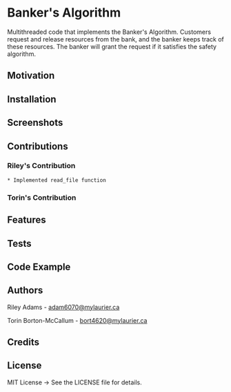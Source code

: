 # Banker's Algorithm
Multithreaded code that implements the Banker's Algorithm. Customers request and release resources from the bank, and the banker keeps track of these resources. The banker will grant the request if it satisfies the safety algorithm.
## Motivation

## Installation

## Screenshots

## Contributions
### Riley's Contribution
    * Implemented read_file function
### Torin's Contribution


## Features


## Tests


## Code Example


## Authors
Riley Adams - adam6070@mylaurier.ca

Torin Borton-McCallum - bort4620@mylaurier.ca

## Credits


## License
MIT License -> See the LICENSE file for details.
